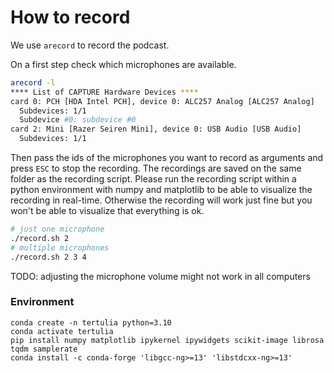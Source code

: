 # How to record

We use `arecord` to record the podcast.

On a first step check which microphones are available.

```bash
arecord -l
**** List of CAPTURE Hardware Devices ****
card 0: PCH [HDA Intel PCH], device 0: ALC257 Analog [ALC257 Analog]
  Subdevices: 1/1
  Subdevice #0: subdevice #0
card 2: Mini [Razer Seiren Mini], device 0: USB Audio [USB Audio]
  Subdevices: 1/1
```

Then pass the ids of the microphones you want to record as arguments and press `ESC` to stop the recording. The recordings are saved on the same folder as the recording script. Please run the recording script within a python environment with numpy and matplotlib to be able to visualize the recording in real-time. Otherwise the recording will work just fine but you won't be able to visualize that everything is ok.

```bash
# just one microphone
./record.sh 2
# multiple microphones
./record.sh 2 3 4
```

TODO: adjusting the microphone volume might not work in all computers

### Environment

```
conda create -n tertulia python=3.10
conda activate tertulia
pip install numpy matplotlib ipykernel ipywidgets scikit-image librosa tqdm samplerate
conda install -c conda-forge 'libgcc-ng>=13' 'libstdcxx-ng>=13'
```